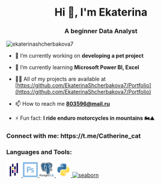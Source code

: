 <h1 align="center">Hi 👋, I'm Ekaterina</h1>
<h3 align="center">A beginner Data Analyst</h3>

<p align="left"> <img src="https://komarev.com/ghpvc/?username=ekaterinashcherbakova7&label=Profile%20views&color=0e75b6&style=flat" alt="ekaterinashcherbakova7" /> </p>

- 🔭 I’m currently working on **developing a pet project**

- 🌱 I’m currently learning **Microsoft Power BI, Excel**

- 👨‍💻 All of my projects are available at [https://github.com/EkaterinaShcherbakova7/Portfolio](https://github.com/EkaterinaShcherbakova7/Portfolio)

- 📫 How to reach me **803596@mail.ru**
  
- ⚡ Fun fact: **I ride enduro motorcycles in mountains 🏍⛰** 

<h3 align="left">Connect with me: https://t.me/Catherine_cat</h3>
<p align="left">
</p>

<h3 align="left">Languages and Tools:</h3>
<p align="left"> <a href="https://pandas.pydata.org/" target="_blank" rel="noreferrer"> <img src="https://raw.githubusercontent.com/devicons/devicon/2ae2a900d2f041da66e950e4d48052658d850630/icons/pandas/pandas-original.svg" alt="pandas" width="40" height="40"/> </a> <a href="https://www.photoshop.com/en" target="_blank" rel="noreferrer"> <img src="https://raw.githubusercontent.com/devicons/devicon/master/icons/photoshop/photoshop-line.svg" alt="photoshop" width="40" height="40"/> </a> <a href="https://www.postgresql.org" target="_blank" rel="noreferrer"> <img src="https://raw.githubusercontent.com/devicons/devicon/master/icons/postgresql/postgresql-original-wordmark.svg" alt="postgresql" width="40" height="40"/> </a> <a href="https://www.python.org" target="_blank" rel="noreferrer"> <img src="https://raw.githubusercontent.com/devicons/devicon/master/icons/python/python-original.svg" alt="python" width="40" height="40"/> </a> <a href="https://seaborn.pydata.org/" target="_blank" rel="noreferrer"> <img src="https://seaborn.pydata.org/_images/logo-mark-lightbg.svg" alt="seaborn" width="40" height="40"/> </a> </p>
